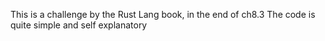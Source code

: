 This is a challenge by the Rust Lang book, in the end of ch8.3
The code is quite simple and self explanatory 
